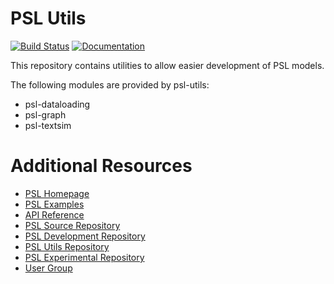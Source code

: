 PSL Utils
===

[![Build Status](https://travis-ci.org/linqs/psl-utils.svg?branch=master)](https://travis-ci.org/linqs/psl-utils)
[![Documentation](https://img.shields.io/badge/docs-stable-brightgreen.svg)](https://linqs-data.soe.ucsc.edu/psl-docs/docs/psl-utils/master-head/index.html)

This repository contains utilities to allow easier development of PSL models.

The following modules are provided by psl-utils:
 - psl-dataloading
 - psl-graph
 - psl-textsim

Additional Resources
====================
- [PSL Homepage](http://psl.linqs.org)
- [PSL Examples](https://github.com/linqs/psl-examples)
- [API Reference](https://linqs-data.soe.ucsc.edu/psl-docs/)
- [PSL Source Repository](https://github.com/linqs/psl)
- [PSL Development Repository](https://github.com/eriq-augustine/psl)
- [PSL Utils Repository](https://github.com/linqs/psl-utils)
- [PSL Experimental Repository](https://github.com/linqs/psl-experimental)
- [User Group](https://groups.google.com/forum/#!forum/psl-users)

